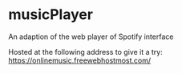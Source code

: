 # musicPlayer
 An adaption of the web player of Spotify interface

 Hosted at the following address to give it a try:
 https://onlinemusic.freewebhostmost.com/
 
